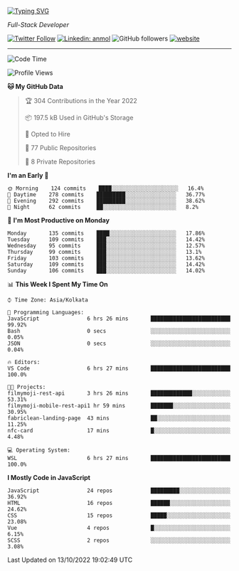 [![Typing SVG](https://readme-typing-svg.herokuapp.com?lines=HI%2C+I'm+Tonal;I'm+a+Full+Stack+Developer)](https://git.io/typing-svg)

<p><em>Full-Stack Developer</em></p>

[![Twitter Follow](https://img.shields.io/twitter/follow/tonalmathew?style=flat)](https://twitter.com/intent/follow?screen_name=tonalmathew)
[![Linkedin: anmol](https://img.shields.io/badge/tonal-mathew?style=flat-square&logo=Linkedin&logoColor=white&link=https://www.linkedin.com/in/tonal-mathew/)](https://www.linkedin.com/in/tonal-mathew/)
![GitHub followers](https://img.shields.io/github/followers/tonalmathew?label=Follow&style=social)
[![website](https://img.shields.io/badge/Website-46a2f1.svg?&style=flat-square&logo=Google-Chrome&logoColor=white&link=http://tonalmathew.github.io/)](http://tonalmathew.github.io/)

---
<!--START_SECTION:waka-->
![Code Time](http://img.shields.io/badge/Code%20Time-782%20hrs%2034%20mins-blue)

![Profile Views](http://img.shields.io/badge/Profile%20Views-1-blue)

**🐱 My GitHub Data** 

> 🏆 304 Contributions in the Year 2022
 > 
> 📦 197.5 kB Used in GitHub's Storage 
 > 
> 💼 Opted to Hire
 > 
> 📜 77 Public Repositories 
 > 
> 🔑 8 Private Repositories  
 > 
**I'm an Early 🐤** 

```text
🌞 Morning    124 commits    ████░░░░░░░░░░░░░░░░░░░░░   16.4% 
🌆 Daytime    278 commits    █████████░░░░░░░░░░░░░░░░   36.77% 
🌃 Evening    292 commits    █████████░░░░░░░░░░░░░░░░   38.62% 
🌙 Night      62 commits     ██░░░░░░░░░░░░░░░░░░░░░░░   8.2%

```
📅 **I'm Most Productive on Monday** 

```text
Monday       135 commits    ████░░░░░░░░░░░░░░░░░░░░░   17.86% 
Tuesday      109 commits    ███░░░░░░░░░░░░░░░░░░░░░░   14.42% 
Wednesday    95 commits     ███░░░░░░░░░░░░░░░░░░░░░░   12.57% 
Thursday     99 commits     ███░░░░░░░░░░░░░░░░░░░░░░   13.1% 
Friday       103 commits    ███░░░░░░░░░░░░░░░░░░░░░░   13.62% 
Saturday     109 commits    ███░░░░░░░░░░░░░░░░░░░░░░   14.42% 
Sunday       106 commits    ███░░░░░░░░░░░░░░░░░░░░░░   14.02%

```


📊 **This Week I Spent My Time On** 

```text
⌚︎ Time Zone: Asia/Kolkata

💬 Programming Languages: 
JavaScript               6 hrs 26 mins       █████████████████████████   99.92% 
Bash                     0 secs              ░░░░░░░░░░░░░░░░░░░░░░░░░   0.05% 
JSON                     0 secs              ░░░░░░░░░░░░░░░░░░░░░░░░░   0.04%

🔥 Editors: 
VS Code                  6 hrs 27 mins       █████████████████████████   100.0%

🐱‍💻 Projects: 
filmymoji-rest-api       3 hrs 26 mins       █████████████░░░░░░░░░░░░   53.31% 
filmymoji-mobile-rest-api1 hr 59 mins        ███████░░░░░░░░░░░░░░░░░░   30.95% 
fabriclean-landing-page  43 mins             ██░░░░░░░░░░░░░░░░░░░░░░░   11.25% 
nfc-card                 17 mins             █░░░░░░░░░░░░░░░░░░░░░░░░   4.48%

💻 Operating System: 
WSL                      6 hrs 27 mins       █████████████████████████   100.0%

```

**I Mostly Code in JavaScript** 

```text
JavaScript               24 repos            █████████░░░░░░░░░░░░░░░░   36.92% 
HTML                     16 repos            ██████░░░░░░░░░░░░░░░░░░░   24.62% 
CSS                      15 repos            █████░░░░░░░░░░░░░░░░░░░░   23.08% 
Vue                      4 repos             █░░░░░░░░░░░░░░░░░░░░░░░░   6.15% 
SCSS                     2 repos             ░░░░░░░░░░░░░░░░░░░░░░░░░   3.08%

```



 Last Updated on 13/10/2022 19:02:49 UTC
<!--END_SECTION:waka-->
